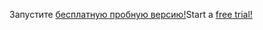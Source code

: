 <span data-ttu-id="a5290-101">Запустите [бесплатную пробную версию!](https://go.microsoft.com/fwlink/?linkid=847861)</span><span class="sxs-lookup"><span data-stu-id="a5290-101">Start a [free trial!](https://go.microsoft.com/fwlink/?linkid=847861)</span></span>
